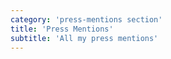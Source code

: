 ```yaml
---
category: 'press-mentions section'
title: 'Press Mentions'
subtitle: 'All my press mentions'
---
```



<!-- https://www.javaspecialists.eu/talks/ubiquitous/2019/ -->

<!-- https://therecursive.com/devtalks-2022-the-largest-it-conference-in-romania-to-focus-on-ai/ -->